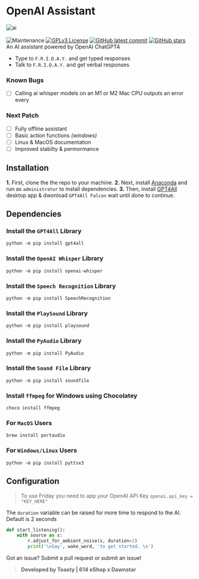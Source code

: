# OpenAI Assistant
![ai](https://i.imgur.com/xwNwqD9.png)<br><br>
![Maintenance](https://img.shields.io/badge/Maintained%3F-yes-green.svg) [![GPLv3 License](https://img.shields.io/badge/License-GPL%20v3-yellow.svg)](https://opensource.org/licenses/)  [![GitHub latest commit](https://badgen.net/github/last-commit/ToastyOfficial/gpt4_assistant)](https://GitHub.com/ToastyOfficial/gpt4_assistant/commit/) [![GitHub stars](https://badgen.net/github/stars/ToastyOfficial/gpt4_assistant)](https://GitHub.com/ToastyOfficial/gpt4_assistant/stargazers/) <br>
An AI assistant powered by OpenAI ChatGPT4
- Type to `F.R.I.D.A.Y.` and get typed responses
- Talk to `F.R.I.D.A.Y.` and get verbal responses
### Known Bugs

- [ ] Calling ai whisper models on an M1 or M2 Mac CPU outputs an error every

### Next Patch
- [ ] Fully offline assistant
- [ ] Basic action functions _(windows)_
- [ ] Linux & MacOS documentation
- [ ] Improved stabilty & permormance

## Installation

**1.** First, clone the the repo to your machine.
**2.** Next, install [Anaconda](https://www.anaconda.com/download) and run as `administrator` to install dependencies.
**3.** Then, install [GPT4All](https://gpt4all.io/) desktop app & dwonload `GPT4All Falcon` wait until done to continue.<br>


## Dependencies
### Install the `GPT4All` Library
```
python -m pip install gpt4all
```
### Install the `OpenAI Whisper` Library
```
python -m pip install openai-whisper
```
### Install the `Speech Recognition` Library
```
python -m pip install SpeechRecognition
```
### Install the `PlaySound` Library
```
python -m pip install playsound
```
### Install the `PyAudio` Library
```
python -m pip install PyAudio
```
### Install the `Sound File` Library
```
python -m pip install soundfile
```
### Install `ffmpeg` for Windows using Chocolatey
```
choco install ffmpeg
```
### For `MacOS` Users
```
brew install portaudio
```
### For `Windows/Linux` Users
```
python -m pip install pyttsx3
```


## Configuration
> To use Friday you need to app your OpenAI API Key `openai.api_key = "KEY_HERE"`

The `duration` variable can be raised for more time to respond to the AI. Default is 2 seconds
```py
def start_listening():
    with source as s:
        r.adjust_for_ambient_noise(s, duration=2)
        print('\nSay', wake_word, 'to get started. \n')
```
Got an issue? Submit a pull request or submit an issue!<br>
> **Developed by Toasty | 614 eShop x Dawnstar**
